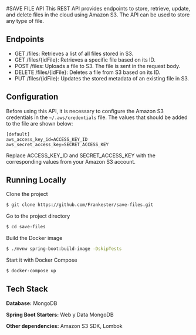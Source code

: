 #SAVE FILE API
This REST API provides endpoints to store, retrieve, update, and delete files in the cloud using Amazon S3. The API can be used to store any type of file.

## Endpoints
- GET /files: Retrieves a list of all files stored in S3.
- GET /files/{idFile}: Retrieves a specific file based on its ID.
- POST /files: Uploads a file to S3. The file is sent in the request body.
- DELETE /files/{idFile}: Deletes a file from S3 based on its ID.
- PUT /files/{idFile}: Updates the stored metadata of an existing file in S3.

## Configuration
Before using this API, it is necessary to configure the Amazon S3 credentials in the `~/.aws/credentials` file. The values that should be added to the file are shown below:
```
[default]
aws_access_key_id=ACCESS_KEY_ID
aws_secret_access_key=SECRET_ACCESS_KEY
````

Replace ACCESS_KEY_ID and SECRET_ACCESS_KEY with the corresponding values from your Amazon S3 account.

## Running Locally
Clone the project
```bash
$ git clone https://github.com/Frankester/save-files.git
```
Go to the project directory
```bash
$ cd save-files
```
Build the Docker image
```bash
$ ./mvnw spring-boot:build-image -DskipTests
```
Start it with Docker Compose
```bash
$ docker-compose up
```

## Tech Stack

**Database:** MongoDB

**Spring Boot Starters:**  Web y  Data MongoDB

**Other dependencies:** Amazon S3 SDK, Lombok


